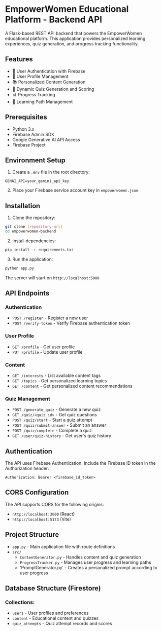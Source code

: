 # EmpowerWomen Educational Platform - Backend API

A Flask-based REST API backend that powers the EmpowerWomen educational platform. This application provides personalized learning experiences, quiz generation, and progress tracking functionality.

## Features

- 🔐 User Authentication with Firebase
- 👤 User Profile Management
- 📚 Personalized Content Generation
- 📝 Dynamic Quiz Generation and Scoring
- 📊 Progress Tracking
- 🎯 Learning Path Management

## Prerequisites

- Python 3.x
- Firebase Admin SDK
- Google Generative AI API Access
- Firebase Project

## Environment Setup

1. Create a `.env` file in the root directory:
```
GENAI_API=your_gemini_api_key
```

2. Place your Firebase service account key in `empowerwomen.json`

## Installation

1. Clone the repository:
```bash
git clone [repository-url]
cd empowerwomen-backend
```

2. Install dependencies:
```bash
pip install -r requirements.txt
```

3. Run the application:
```bash
python app.py
```

The server will start on `http://localhost:5000`

## API Endpoints

### Authentication
- `POST /register` - Register a new user
- `POST /verify-token` - Verify Firebase authentication token

### User Profile
- `GET /profile` - Get user profile
- `PUT /profile` - Update user profile

### Content
- `GET /interests` - List available content tags
- `GET /topics` - Get personalized learning topics
- `GET /content` - Get personalized content recommendations

### Quiz Management
- `POST /generate_quiz` - Generate a new quiz
- `GET /quiz/<quiz_id>` - Get quiz questions
- `POST /quiz/start` - Start a quiz attempt
- `POST /quiz/submit-answer` - Submit an answer
- `POST /quiz/complete` - Complete a quiz
- `GET /user/quiz-history` - Get user's quiz history

## Authentication

The API uses Firebase Authentication. Include the Firebase ID token in the Authorization header:

```
Authorization: Bearer <firebase_id_token>
```

## CORS Configuration

The API supports CORS for the following origins:
- `http://localhost:3000` (React)
- `http://localhost:5173` (Vite)

## Project Structure

- `app.py` - Main application file with route definitions
- `src/`
  - `ContentGenerator.py` - Handles content and quiz generation
  - `ProgressTracker.py` - Manages user progress and learning paths
  - 'PromptGenerator.py' - Creates a personalized prompt according to user progress

## Database Structure (Firestore)

### Collections:
- `users` - User profiles and preferences
- `content` - Educational content and quizzes
- `quiz_attempts` - Quiz attempt records and scores
